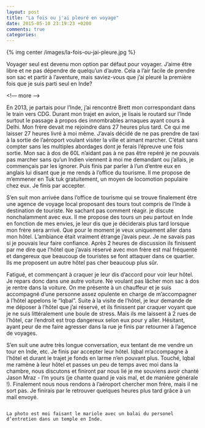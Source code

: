 ```yaml
---
layout: post
title: "La fois ou j'ai pleuré en voyage"
date: 2015-05-10 23:19:23 +0200
comments: true
categories:
---
```


{% img center /images/la-fois-ou-jai-pleure.jpg %}

Voyager seul est devenu mon option par défaut pour voyager. J’aime être libre et ne pas dépendre de quelqu’un d’autre. Cela a l’air facile de prendre son sac et partir à l’aventure, mais saviez-vous que j’ai pleuré la première fois que je suis parti seul en Inde?

<!— more —>

En 2013, je partais pour l’Inde, j’ai rencontré Brett mon correspondant dans le train vers CDG. Durant mon trajet en avion, je lisais le routard sur l’Inde surtout le passage à propos des innombrables arnaques ayant cours à Delhi. Mon frère devait me rejoindre dans 27 heures plus tard. Ce qui me laisser 27 heures livré à moi même. J’avais décidé de ne pas prendre de taxi à la sortie de l’aéroport voulant visiter la ville et aimant marcher. C’était sans compter sans les multiples abordages dont je ferais l’épreuve une fois sortie. Mon sac à dos de 60L n’aidant pas à ne pas être repéré je ne pouvais pas marcher sans qu’un Indien viennent à moi me demandant ou j’allais, je commençais par les ignorer. Puis finis par parler à l’un d’entre eux en anglais lui disant que je me rends à l’office du tourisme. Il me propose de m’emmener en Tuk tuk gratuitement, un moyen de locomotion populaire chez eux. Je finis par accepter.

S’en suit mon arrivée dans l’office de tourisme qui se trouve finalement être une agence de voyage local proposant des tours tout compris de l’Inde à destination de touriste. Ne sachant pas comment réagir. je discute nonchalamment avec eux. Il me propose des tours un peu partout en Inde en fonction de mes envies, je leur dis que je déciderais plus tard lorsque mon frère sera arrivé. Que pour le moment je veux uniquement aller dans mon hôtel. L’ambiance était vraiment étrange j’avais peur. Je ne savais pas si je pouvais leur faire confiance. Après 2 heures de discussion ils finissent par me dire que l’hôtel que j’avais réservé avec mon frère est mal fréquenté et dangereux que beaucoup de touristes se font attaquer dans ce quartier. Ils me proposent un autre hôtel pas cher beaucoup plus sûr.

Fatigué, et commençant à craquer je leur dis d’accord pour voir leur hôtel. Je repars donc dans une autre voiture. Ne voulant pas lâcher mon sac à dos je rentre dans la voiture. On me présente à un chauffeur et je suis accompagné d’une personne assez opulente en charge de m’accompagner à l’hôtel appelons le “Iqbal". Suite à la visite de l’hôtel, je leur demande de me déposer à l’hôtel que j’ai réservé, et ils finissent par craquer voyant que je ne suis littéralement une boule de stress. Mais ils me laissent à 2 rues de l’hôtel, car l’endroit est trop dangereux selon eux pour y aller. Hésitant, ayant peur de me faire agresser dans la rue je finis par retourner à l’agence de voyages.

S’en suit une autre très longue conversation, eux tentant de me vendre un tour en Inde, etc. Je finis par accepter leur hôtel. Iqbal m’accompagne à l’hôtel et durant le trajet je fonds en larme n’en pouvant plus. Touché, Iqbal me ramène à leur hôtel et passes un peu de temps avec moi dans la chambre, nous discutons et finiront par nous lié je me souviens avoir chanté Jason Mraz - I’m yours (je chante quand je vais mal, et de manière générale !). Finalement nous nous rendons à l’aéroport chercher mon frère, mais il ne sort pas. Je finirais par le retrouver quelques heures plus tard grâce à un mail envoyé.

~~~

La photo est moi faisant le mariole avec un balai du personel d’entretien dans un temple en Inde.
